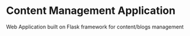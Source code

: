 # Content Management Application

Web Application built on Flask framework for content/blogs management
